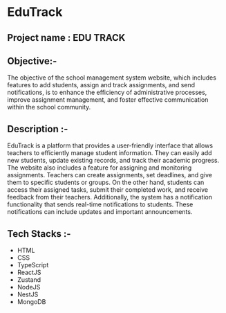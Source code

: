 # EduTrack

## Project name : EDU TRACK

## Objective:- 
The objective of the school management system website, which includes features to add students, assign and track assignments, and send notifications, is to enhance the efficiency of administrative processes, improve assignment management, and foster effective communication within the school community.

##  Description :-
EduTrack is a platform that provides a user-friendly interface that allows teachers to efficiently manage student information. They can easily add new students, update existing records, and track their academic progress. The website also includes a feature for assigning and monitoring assignments. Teachers can create assignments, set deadlines, and give them to specific students or groups. On the other hand, students can access their assigned tasks, submit their completed work, and receive feedback from their teachers. Additionally, the system has a notification functionality that sends real-time notifications to students. These notifications can include updates and important announcements.

## Tech Stacks :-

- HTML
- CSS
- TypeScript
- ReactJS
- Zustand 
- NodeJS
- NestJS
- MongoDB
